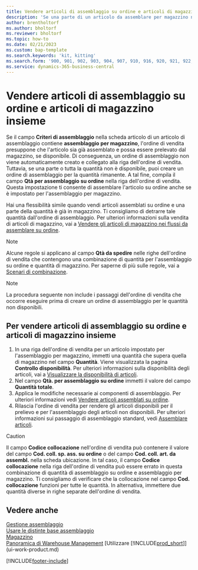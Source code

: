 ```yaml
---
title: Vendere articoli di assemblaggio su ordine e articoli di magazzino insieme
description: 'Se una parte di un articolo da assemblare per magazzino non è disponibile, puoi creare un ordine di assemblaggio per la quantità rimanente.'
author: brentholtorf
ms.author: bholtorf
ms.reviewer: bholtorf
ms.topic: how-to
ms.date: 02/21/2023
ms.custom: bap-template
ms.search.keywords: 'kit, kitting'
ms.search.form: '900, 901, 902, 903, 904, 907, 910, 916, 920, 921, 922, 923, 940, 941, 942, 930, 931, 932, 914, 915, 905'
ms.service: dynamics-365-business-central
---
```

# <a name="sell-assemble-to-order-items-and-inventory-items-together"></a>Vendere articoli di assemblaggio su ordine e articoli di magazzino insieme

Se il campo **Criteri di assemblaggio** nella scheda articolo di un articolo di assemblaggio contiene **assemblaggio per magazzino**, l'ordine di vendita presuppone che l'articolo sia già assemblato e possa essere prelevato dal magazzino, se disponibile. Di conseguenza, un ordine di assemblaggio non viene automaticamente creato e collegato alla riga dell'ordine di vendita. Tuttavia, se una parte o tutta la quantità non è disponibile, puoi creare un ordine di assemblaggio per la quantità rimanente. A tal fine, compila il campo **Qtà per assemblaggio su ordine** nella riga dell'ordine di vendita. Questa impostazione ti consente di assemblare l'articolo su ordine anche se è impostato per l'assemblaggio per magazzino.  

Hai una flessibilità simile quando vendi articoli assemblati su ordine e una parte della quantità è già in magazzino. Ti consigliamo di detrarre tale quantità dall'ordine di assemblaggio. Per ulteriori informazioni sulla vendita di articoli di magazzino, vai a [Vendere gli articoli di magazzino nei flussi da assemblare su ordine](assembly-how-to-sell-inventory-items-in-assemble-to-order-flows.md).  

> [!NOTE]  
> Alcune regole si applicano al campo **Qtà da spedire** nelle righe dell'ordine di vendita che contengono una combinazione di quantità per l'assemblaggio su ordine e quantità di magazzino. Per saperne di più sulle regole, vai a [Scenari di combinazione](assembly-assemble-to-order-or-assemble-to-stock.md#combination-scenarios).  

> [!NOTE]  
> La procedura seguente non include i passaggi dell'ordine di vendita che occorre eseguire prima di creare un ordine di assemblaggio per le quantità non disponibili.

## <a name="to-sell-assemble-to-order-items-and-inventory-items-together"></a>Per vendere articoli di assemblaggio su ordine e articoli di magazzino insieme

1. In una riga dell'ordine di vendita per un articolo impostato per l'assemblaggio per magazzino, immetti una quantità che supera quella di magazzino nel campo **Quantità**. Viene visualizzata la pagina **Controllo disponibilità**. Per ulteriori informazioni sulla disponibilità degli articoli, vai a [Visualizzare la disponibilità di articoli](inventory-how-availability-overview.md).
2. Nel campo **Qtà. per assemblaggio su ordine** immetti il valore del campo **Quantità totale**.  
3. Applica le modifiche necessarie ai componenti di assemblaggio. Per ulteriori informazioni vedi [Vendere articoli assemblati su ordine](assembly-how-to-sell-items-assembled-to-order.md).  
4. Rilascia l'ordine di vendita per rendere gli articoli disponibili per il prelievo e per l'assemblaggio degli articoli non disponibili. Per ulteriori informazioni sui passaggio di assemblaggio standard, vedi [Assemblare articoli](assembly-how-to-assemble-items.md).  

> [!CAUTION]  
> Il campo **Codice collocazione** nell'ordine di vendita può contenere il valore del campo **Cod. coll. sp. ass. su ordine** o del campo **Cod. coll. art. da assembl.** nella scheda ubicazione. In tal caso, il campo **Codice collocazione** nella riga dell'ordine di vendita può essere errato in questa combinazione di quantità di assemblaggio su ordine e assemblaggio per magazzino. Ti consigliamo di verificare che la collocazione nel campo **Cod. collocazione** funzioni per tutte le quantità. In alternativa, immettere due quantità diverse in righe separate dell'ordine di vendita.  

## <a name="see-also"></a>Vedere anche

[Gestione assemblaggio](assembly-assemble-items.md)  
[Usare le distinte base assemblaggio](assembly-how-work-assembly-boms.md)  
[Magazzino](inventory-manage-inventory.md)  
[Panoramica di Warehouse Management](design-details-warehouse-management.md)
[Utilizzare [!INCLUDE[prod_short](includes/prod_short.md)]](ui-work-product.md)


[!INCLUDE[footer-include](includes/footer-banner.md)]
